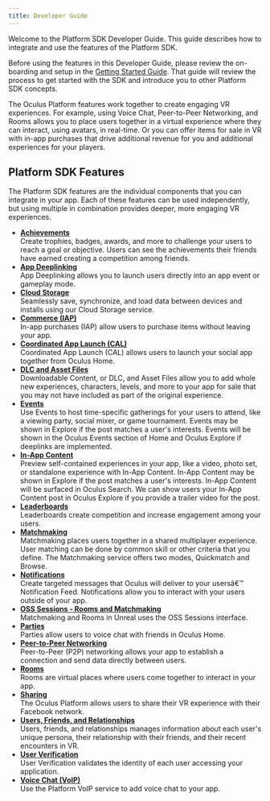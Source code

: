 ```yaml
---
title: Developer Guide
---
```


Welcome to the Platform SDK Developer Guide. This guide describes how to integrate and use the features of the Platform SDK.

Before using the features in this Developer Guide, please review the on-boarding and setup in the [Getting Started Guide](/documentation/platform/latest/concepts/book-pgsg/). That guide will review the process to get started with the SDK and introduce you to other Platform SDK concepts. 

The Oculus Platform features work together to create engaging VR experiences. For example, using Voice Chat, Peer-to-Peer Networking, and Rooms allows you to place users together in a virtual experience where they can interact, using avatars, in real-time. Or you can offer items for sale in VR with in-app purchases that drive additional revenue for you and additional experiences for your players. 

## Platform SDK Features

The Platform SDK features are the individual components that you can integrate in your app. Each of these features can be used independently, but using multiple in combination provides deeper, more engaging VR experiences.

* **[Achievements](/documentation/platform/latest/concepts/dg-achievements/)**  
Create trophies, badges, awards, and more to challenge your users to reach a goal or objective. Users can see the achievements their friends have earned creating a competition among friends.
* **[App Deeplinking](/documentation/platform/latest/concepts/dg-deeplinking/)**  
App Deeplinking allows you to launch users directly into an app event or gameplay mode.
* **[Cloud Storage](/documentation/platform/latest/concepts/dg-cc-cloud-storage/)**  
Seamlessly save, synchronize, and load data between devices and installs using our Cloud Storage service.
* **[Commerce (IAP)](/documentation/platform/latest/concepts/dg-iap/)**  
In-app purchases (IAP) allow users to purchase items without leaving your app.
* **[Coordinated App Launch (CAL)](/documentation/platform/latest/concepts/dg-cc-cordapplaunch/)**  
Coordinated App Launch (CAL) allows users to launch your social app together from Oculus Home.
* **[DLC and Asset Files](/documentation/platform/latest/concepts/dg-dlc/)**  
Downloadable Content, or DLC, and Asset Files allow you to add whole new experiences, characters, levels, and more to your app for sale that you may not have included as part of the original experience. 
* **[Events](/documentation/platform/latest/concepts/dg-events/)**  
Use Events to host time-specific gatherings for your users to attend, like a viewing party, social mixer, or game tournament. Events may be shown in Explore if the post matches a user's interests. Events will be shown in the Oculus Events section of Home and Oculus Explore if deeplinks are implemented. 
* **[In-App Content](/documentation/platform/latest/concepts/dg-in-app-content/)**  
Preview self-contained experiences in your app, like a video, photo set, or standalone experience with In-App Content. In-App Content may be shown in Explore if the post matches a user's interests. In-App Content will be surfaced in Oculus Search. We can show users your In-App Content post in Oculus Explore if you provide a trailer video for the post.
* **[Leaderboards](/documentation/platform/latest/concepts/dg-cc-leaderboards/)**  
Leaderboards create competition and increase engagement among your users.
* **[Matchmaking](/documentation/platform/latest/concepts/dg-matchmaking-1intro/)**  
Matchmaking places users together in a shared multiplayer experience. User matching can be done by common skill or other criteria that you define. The Matchmaking service offers two modes, Quickmatch and Browse.
* **[Notifications](/documentation/platform/latest/concepts/dg-notifications/)**  
Create targeted messages that Oculus will deliver to your usersâ€™ Notification Feed. Notifications allow you to interact with your users outside of your app.
* **[OSS Sessions - Rooms and Matchmaking](/documentation/platform/latest/concepts/dg-oss-sessions/)**  
 Matchmaking and Rooms in Unreal uses the OSS Sessions interface.
* **[Parties](/documentation/platform/latest/concepts/dg-cc-parties/)**  
Parties allow users to voice chat with friends in Oculus Home. 
* **[Peer-to-Peer Networking](/documentation/platform/latest/concepts/dg-p2p/)**  
Peer-to-Peer (P2P) networking allows your app to establish a connection and send data directly between users.
* **[Rooms](/documentation/platform/latest/concepts/dg-rooms/)**  
Rooms are virtual places where users come together to interact in your app.
* **[Sharing](/documentation/platform/latest/concepts/dg-sharing/)**  
The Oculus Platform allows users to share their VR experience with their Facebook network. 
* **[Users, Friends, and Relationships](/documentation/platform/latest/concepts/dg-presence/)**  
Users, friends, and relationships manages information about each user's unique persona, their relationship with their friends, and their recent encounters in VR.
* **[User Verification](/documentation/platform/latest/concepts/dg-ownership/)**  
User Verification validates the identity of each user accessing your application.
* **[Voice Chat (VoIP)](/documentation/platform/latest/concepts/dg-cc-voip/)**  
Use the Platform VoIP service to add voice chat to your app. 

